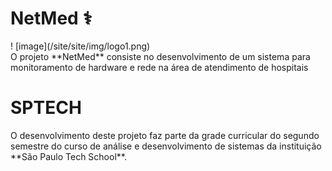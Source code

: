 <h1>NetMed ⚕️</h1>
! [image](/site/site/img/logo1.png)
<br>
O projeto **NetMed** consiste no desenvolvimento de um sistema para monitoramento de hardware e rede na área de atendimento de hospitais

<h1>SPTECH</h1>
O desenvolvimento deste projeto faz parte da grade curricular do segundo semestre do curso de análise e desenvolvimento de sistemas da instituição **São Paulo Tech School**.
